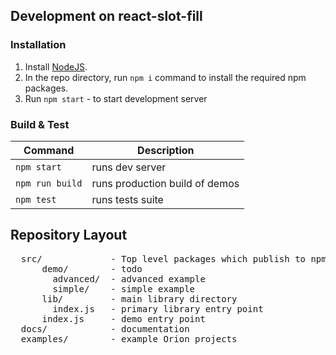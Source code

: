 <!---
Copyright Cameron Westland

Licensed under the Apache License, Version 2.0 (the "License");
you may not use this file except in compliance with the License.
You may obtain a copy of the License at

    http://www.apache.org/licenses/LICENSE-2.0

Unless required by applicable law or agreed to in writing, software
distributed under the License is distributed on an "AS IS" BASIS,
WITHOUT WARRANTIES OR CONDITIONS OF ANY KIND, either express or implied.
See the License for the specific language governing permissions and
limitations under the License.
-->

## Development on react-slot-fill

### Installation

1. Install [NodeJS](https://nodejs.org).
2. In the repo directory, run `npm i` command to install the required npm packages.
4. Run `npm start` - to start development server

### Build & Test

| Command          | Description                         |
| ---------------- | -----------------------------------  |
| `npm start`      | runs dev server                     |
| `npm run build`  | runs production build of demos      |
| `npm test`       | runs tests suite                    |

## Repository Layout
<pre>
  src/             - Top level packages which publish to npm go here
      demo/        - todo
        advanced/  - advanced example
        simple/    - simple example
      lib/         - main library directory
        index.js   - primary library entry point
      index.js     - demo entry point
  docs/            - documentation
  examples/        - example Orion projects
</pre>
